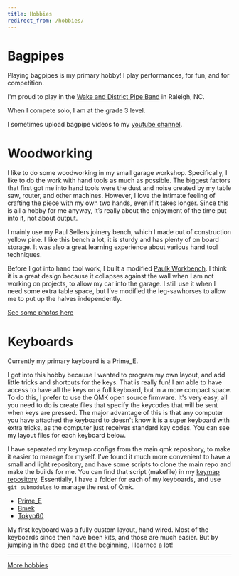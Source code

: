 ```yaml
---
title: Hobbies
redirect_from: /hobbies/
---
```


# Bagpipes

Playing bagpipes is my primary hobby! I play performances, for fun, and for competition.

I'm proud to play in the [Wake and District Pipe Band](https://raleighpipeband.com) in Raleigh, NC.

When I compete solo, I am at the grade 3 level.

I sometimes upload bagpipe videos to my [youtube channel](/accounts).


# Woodworking

I like to do some woodworking in  my small garage workshop. Specifically, I like to do the work with hand tools as much as possible. The biggest factors that first got me into hand tools were the dust and noise created by my table saw, router, and other machines. However, I love the intimate feeling of crafting the piece with my own two hands, even if it takes longer. Since this is all a hobby for me anyway, it’s really about the enjoyment of the time put into it, not about output.

I mainly use my Paul Sellers joinery bench, which I made out of construction yellow pine. I like this bench a lot, it is sturdy and has plenty of on board storage. It was also a great learning experience about various hand tool techniques.

Before I got into hand tool work, I built a modified  [Paulk Workbench](https://thesmartwoodshop.com/). I think it is a great design because it collapses against the wall when I am not working on projects, to allow my car into the garage. I still use it when I need some extra table space, but I’ve modified the leg-sawhorses to allow me to put up the halves independently.

[See some photos here](https://www.icloud.com/sharedalbum/#B0T5qXGF18zFlB)

# Keyboards

Currently my primary keyboard is a Prime_E.

I got into this hobby because I wanted to program my own layout, and add little tricks and shortcuts for the keys.
That is really fun!
I am able to have access to have all the keys on a full keyboard, but in a more compact space.
To do this, I prefer to use the QMK open source firmware.
It's very easy, all you need to do is create files that specify the keycodes that will be sent when keys are pressed.
The major advantage of this is that any computer you have attached the keyboard to doesn't know it is a super keyboard with extra tricks, as the computer just receives standard key codes. You can see my layout files for each keyboard below.

I have separated my keymap configs from the main qmk repository, to make it easier to manage for myself.
I've found it much more convenient to have a small and light repository, and have some scripts to clone the main repo and make the builds for me.
You can find that script (makefile) in my [keymap repository](https://github.com/p3l6/keymaps).
Essentially, I have a folder for each of my keyboards, and use `git submodules` to manage the rest of Qmk.

* [Prime_E](https://github.com/p3l6/keymaps/blob/master/prime_e/keymap.c)
* [Bmek](https://github.com/p3l6/keymaps/blob/master/bmek/keymap.c)
* [Tokyo60](https://github.com/p3l6/keymaps/blob/master/tokyo60/keymap.c)

My first keyboard was a fully custom layout, hand wired. Most of the keyboards since then have been kits, and those are much easier.
But by jumping in the deep end at the beginning, I learned a lot!

---

[More hobbies](/hobbies-more)
